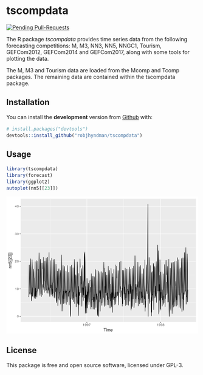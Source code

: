
<!-- README.md is generated from README.Rmd. Please edit that file -->
tscompdata
==========

[![Pending Pull-Requests](http://githubbadges.herokuapp.com/robjhyndman/tscompdata/pulls.svg?style=flat)](https://github.com/robjhyndman/tscompdata/pulls)

The R package *tscompdata* provides time series data from the following forecasting competitions: M, M3, NN3, NN5, NNGC1, Tourism, GEFCom2012, GEFCom2014 and GEFCom2017, along with some tools for plotting the data.

The M, M3 and Tourism data are loaded from the Mcomp and Tcomp packages. The remaining data are contained within the tscompdata package.

Installation
------------

You can install the **development** version from [Github](https://github.com/robjhyndman/tscompdata) with:

``` r
# install.packages("devtools")
devtools::install_github("robjhyndman/tscompdata")
```

Usage
-----

``` r
library(tscompdata)
library(forecast)
library(ggplot2)
autoplot(nn5[[23]])
```

![](READMEfigs/nn5-1.png)

License
-------

This package is free and open source software, licensed under GPL-3.
